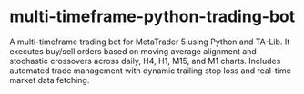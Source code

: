 # multi-timeframe-python-trading-bot
A multi-timeframe trading bot for MetaTrader 5 using Python and TA-Lib. It executes buy/sell orders based on moving average alignment and stochastic crossovers across daily, H4, H1, M15, and M1 charts. Includes automated trade management with dynamic trailing stop loss and real-time market data fetching.
